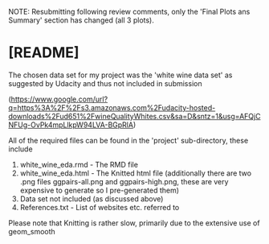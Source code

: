 NOTE: Resubmitting following review comments, only the 'Final Plots ans Summary' section has changed (all 3 plots).



[README]
========

The chosen data set for my project was the 'white wine data set' as suggested by Udacity and thus not included in submission

(https://www.google.com/url?q=https%3A%2F%2Fs3.amazonaws.com%2Fudacity-hosted-downloads%2Fud651%2FwineQualityWhites.csv&sa=D&sntz=1&usg=AFQjCNFUg-OvPk4mpLlkpW94LVA-BGpRlA)


All of the required files can be found in the 'project' sub-directory, these include

1. white_wine_eda.rmd - The RMD file
2. white_wine_eda.html - The Knitted html file
(additionally there are two .png files ggpairs-all.png and ggpairs-high.png, these are very expensive to generate so I pre-generated them)
3. Data set not included (as discussed above)
4. References.txt - List of websites etc. referred to

Please note that Knitting is rather slow, primarily due to the extensive use of geom_smooth